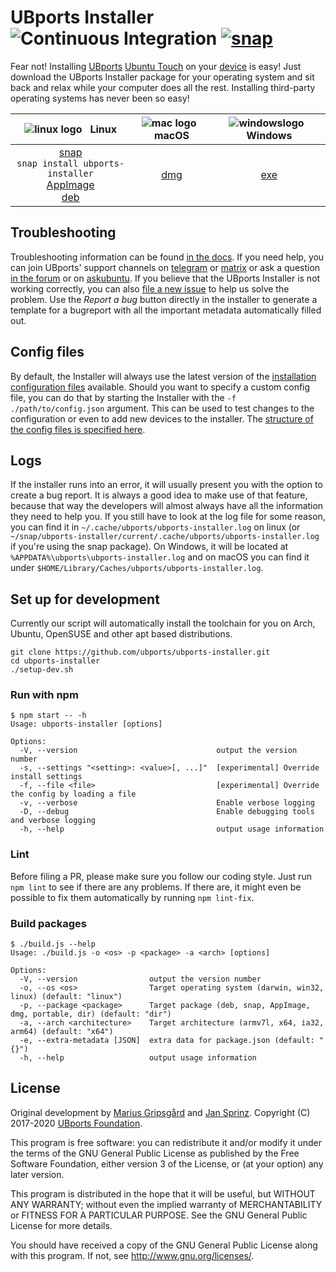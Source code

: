# UBports Installer ![Continuous Integration](https://github.com/ubports/ubports-installer/workflows/Continuous%20Integration/badge.svg) [![snap](https://snapcraft.io//ubports-installer/badge.svg)](https://snapcraft.io/ubports-installer)

Fear not! Installing [UBports](https://ubports.com) [Ubuntu Touch](https://ubuntu-touch.io) on your [device](https://devices.ubuntu-touch.io) is easy! Just download the UBports Installer package for your operating system and sit back and relax while your computer does all the rest. Installing third-party operating systems has never been so easy!

| ![linux logo](https://i.ibb.co/CPq1pL9/linux.png) &nbsp; Linux | ![mac logo](https://i.ibb.co/Qn2NXq9/apple.png) &nbsp; macOS | ![windowslogo](https://i.ibb.co/RNk81kH/windows10.png) &nbsp; Windows |
|:---:|:---:|:---:|
| [snap](https://snapcraft.io/ubports-installer) <br> `snap install ubports-installer` <br> [AppImage](https://devices.ubuntu-touch.io/installer?package=appimage) <br> [deb](https://devices.ubuntu-touch.io/installer?package=deb) | [dmg](https://devices.ubuntu-touch.io/installer?package=dmg) | [exe](https://devices.ubuntu-touch.io/installer?package=exe) |

## Troubleshooting

Troubleshooting information can be found [in the docs](https://docs.ubports.com/en/latest/userguide/install.html). If you need help, you can join UBports' support channels on [telegram](https://t.me/WelcomePlus) or [matrix](https://matrix.to/#/!KwdniMNeTmClpgHkND:matrix.org?via=matrix.org&via=ubports.chat&via=disroot.org) or ask a question [in the forum](https://forums.ubports.com/) or on [askubuntu](https://askubuntu.com). If you believe that the UBports Installer is not working correctly, you can also [file a new issue](https://github.com/ubports/ubports-installer/issues/new) to help us solve the problem. Use the *Report a bug* button directly in the installer to generate a template for a bugreport with all the important metadata automatically filled out.

## Config files

By default, the Installer will always use the latest version of the [installation configuration files](https://github.com/ubports/installer-configs) available. Should you want to specify a custom config file, you can do that by starting the Installer with the `-f ./path/to/config.json` argument. This can be used to test changes to the configuration or even to add new devices to the installer. The [structure of the config files is specified here](https://github.com/ubports/installer-configs/blob/master/v1/_device.schema.json).

## Logs

If the installer runs into an error, it will usually present you with the option to create a bug report. It is always a good idea to make use of that feature, because that way the developers will almost always have all the information they need to help you. If you still have to look at the log file for some reason, you can find it in `~/.cache/ubports/ubports-installer.log` on linux (or `~/snap/ubports-installer/current/.cache/ubports/ubports-installer.log` if you're using the snap package). On Windows, it will be located at `%APPDATA%\ubports\ubports-installer.log` and on macOS you can find it under `$HOME/Library/Caches/ubports/ubports-installer.log`.

## Set up for development

Currently our script will automatically install the toolchain for you on Arch, Ubuntu, OpenSUSE and other apt based distributions.
```
git clone https://github.com/ubports/ubports-installer.git
cd ubports-installer
./setup-dev.sh
```

### Run with npm

```
$ npm start -- -h
Usage: ubports-installer [options]

Options:
  -V, --version                               output the version number
  -s, --settings "<setting>: <value>[, ...]"  [experimental] Override install settings
  -f, --file <file>                           [experimental] Override the config by loading a file
  -v, --verbose                               Enable verbose logging
  -D, --debug                                 Enable debugging tools and verbose logging
  -h, --help                                  output usage information
```

### Lint

Before filing a PR, please make sure you follow our coding style. Just run `npm lint` to see if there are any problems. If there are, it might even be possible to fix them automatically by running `npm lint-fix`.

### Build packages

```
$ ./build.js --help
Usage: ./build.js -o <os> -p <package> -a <arch> [options]

Options:
  -V, --version                output the version number
  -o, --os <os>                Target operating system (darwin, win32, linux) (default: "linux")
  -p, --package <package>      Target package (deb, snap, AppImage, dmg, portable, dir) (default: "dir")
  -a, --arch <architecture>    Target architecture (armv7l, x64, ia32, arm64) (default: "x64")
  -e, --extra-metadata [JSON]  extra data for package.json (default: "{}")
  -h, --help                   output usage information
```

## License

Original development by [Marius Gripsgård](http://mariogrip.com/) and [Jan Sprinz](https://spri.nz). Copyright (C) 2017-2020 [UBports Foundation](https://ubports.com).

This program is free software: you can redistribute it and/or modify it under the terms of the GNU General Public License as published by the Free Software Foundation, either version 3 of the License, or (at your option) any later version.

This program is distributed in the hope that it will be useful, but WITHOUT ANY WARRANTY; without even the implied warranty of MERCHANTABILITY or FITNESS FOR A PARTICULAR PURPOSE. See the GNU General Public License for more details.

You should have received a copy of the GNU General Public License along with this program. If not, see <http://www.gnu.org/licenses/>.
